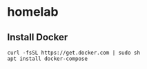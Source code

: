 # homelab

## Install Docker
```
curl -fsSL https://get.docker.com | sudo sh
apt install docker-compose
```

